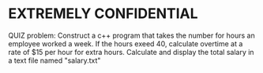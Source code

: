 # EXTREMELY CONFIDENTIAL
QUIZ problem: 
Construct a c++ program that takes the number for hours an employee worked a week. If the hours exeed 40,  calculate 
overtime at a rate of $15 per hour for extra hours. Calculate and display the total salary in a text file named "salary.txt"
